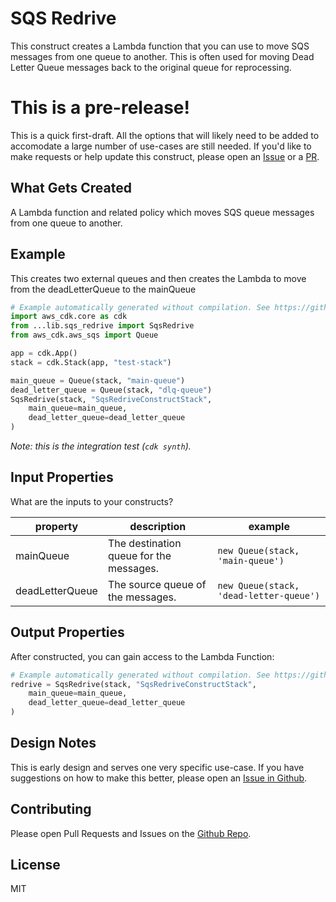 # SQS Redrive

This construct creates a Lambda function that you can use to move SQS messages from one queue to another. This is often used for moving Dead Letter Queue messages back to the original queue for reprocessing.

# This is a pre-release!

This is a quick first-draft. All the options that will likely need to be added to accomodate a large
number of use-cases are still needed. If you'd like to make requests or help update this construct, please
open an [Issue](https://github.com/mbonig/cicd-spa-website/issues) or a [PR](https://github.com/mbonig/cicd-spa-website/pulls).

## What Gets Created

A Lambda function and related policy which moves SQS queue messages from one queue to another.

## Example

This creates two external queues and then creates the Lambda to move from the deadLetterQueue to the mainQueue

```python
# Example automatically generated without compilation. See https://github.com/aws/jsii/issues/826
import aws_cdk.core as cdk
from ...lib.sqs_redrive import SqsRedrive
from aws_cdk.aws_sqs import Queue

app = cdk.App()
stack = cdk.Stack(app, "test-stack")

main_queue = Queue(stack, "main-queue")
dead_letter_queue = Queue(stack, "dlq-queue")
SqsRedrive(stack, "SqsRedriveConstructStack",
    main_queue=main_queue,
    dead_letter_queue=dead_letter_queue
)
```

*Note: this is the integration test (`cdk synth`).*

## Input Properties

What are the inputs to your constructs?

|property|description|example
|---|---|---
|mainQueue|The destination queue for the messages.|`new Queue(stack, 'main-queue')`
|deadLetterQueue|The source queue of the messages.|`new Queue(stack, 'dead-letter-queue')`

## Output Properties

After constructed, you can gain access to the Lambda Function:

```python
# Example automatically generated without compilation. See https://github.com/aws/jsii/issues/826
redrive = SqsRedrive(stack, "SqsRedriveConstructStack",
    main_queue=main_queue,
    dead_letter_queue=dead_letter_queue
)
```

## Design Notes

This is early design and serves one very specific use-case. If you have suggestions on how to make this better, please open an [Issue in Github](https://github.com/mbonig/sqs-redrive/issues).

## Contributing

Please open Pull Requests and Issues on the [Github Repo](https://github.com/mbonig/sqs-redrive).

## License

MIT
